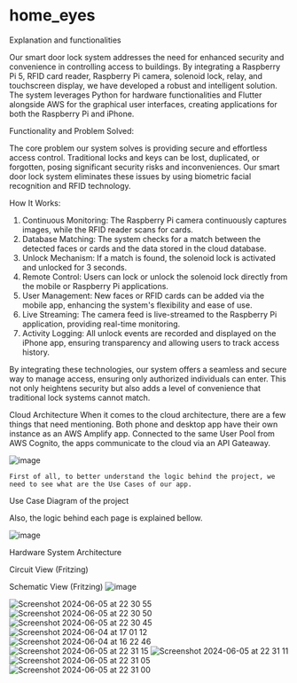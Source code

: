# home_eyes

Explanation and functionalities

Our smart door lock system addresses the need for enhanced security and convenience in controlling access to buildings. By integrating a Raspberry Pi 5, RFID card reader, Raspberry Pi camera, solenoid lock, relay, and touchscreen display, we have developed a robust and intelligent solution. The system leverages Python for hardware functionalities and Flutter alongside AWS for the graphical user interfaces, creating applications for both the Raspberry Pi and iPhone.

Functionality and Problem Solved:

The core problem our system solves is providing secure and effortless access control. Traditional locks and keys can be lost, duplicated, or forgotten, posing significant security risks and inconveniences. Our smart door lock system eliminates these issues by using biometric facial recognition and RFID technology.

How It Works:

1.	Continuous Monitoring: The Raspberry Pi camera continuously captures images, while the RFID reader scans for cards.
2.	Database Matching: The system checks for a match between the detected faces or cards and the data stored in the cloud database.
3.	Unlock Mechanism: If a match is found, the solenoid lock is activated and unlocked for 3 seconds.
4.	Remote Control: Users can lock or unlock the solenoid lock directly from the mobile or Raspberry Pi applications.
5.	User Management: New faces or RFID cards can be added via the mobile app, enhancing the system's flexibility and ease of use.
6.	Live Streaming: The camera feed is live-streamed to the Raspberry Pi application, providing real-time monitoring.
7.	Activity Logging: All unlock events are recorded and displayed on the iPhone app, ensuring transparency and allowing users to track access history.

By integrating these technologies, our system offers a seamless and secure way to manage access, ensuring only authorized individuals can enter. This not only heightens security but also adds a level of convenience that traditional lock systems cannot match.


Cloud Architecture
	When it comes to the cloud architecture, there are a few things that need mentioning. Both phone and desktop app have their own instance as an AWS Amplify app. Connected to the same User Pool from AWS Cognito, the apps communicate to the cloud via an API Gateaway.
 
 

![image](https://github.com/anisiaap/home_eyes/assets/93073444/f4a08be7-3210-46ba-a860-665fe729ef70)

	First of all, to better understand the logic behind the project, we need to see what are the Use Cases of our app.

 
Use Case Diagram of the project










Also, the logic behind each page is explained bellow.
     

![image](https://github.com/anisiaap/home_eyes/assets/93073444/75f2bdda-1684-4c8e-aefe-3e2017c92b14)

Hardware System Architecture

 


Circuit View (Fritzing)


 
Schematic View (Fritzing)
![image](https://github.com/anisiaap/home_eyes/assets/93073444/01f60dcd-eb89-4792-8af0-3db1897c6b4b)



![Screenshot 2024-06-05 at 22 30 55](https://github.com/anisiaap/home_eyes/assets/93073444/49acba54-50ab-439d-8b21-b466dcf05ae9)
![Screenshot 2024-06-05 at 22 30 50](https://github.com/anisiaap/home_eyes/assets/93073444/cbf85302-f323-4759-91de-719cfa4a620d)
![Screenshot 2024-06-05 at 22 30 45](https://github.com/anisiaap/home_eyes/assets/93073444/a4efe566-bc2c-45fd-943c-2aacbb95b257)
![Screenshot 2024-06-04 at 17 01 12](https://github.com/anisiaap/home_eyes/assets/93073444/7acfe546-3acb-4ae6-9342-04177d60649c)
![Screenshot 2024-06-04 at 16 22 46](https://github.com/anisiaap/home_eyes/assets/93073444/c251a30b-cb3b-46f2-92fa-6bae71dd5c1d)
![Screenshot 2024-06-05 at 22 31 15](https://github.com/anisiaap/home_eyes/assets/93073444/644f17e1-5b17-45d6-a6d9-80e99bc302c3)
![Screenshot 2024-06-05 at 22 31 11](https://github.com/anisiaap/home_eyes/assets/93073444/6eac683d-34cb-4b22-beb4-a194a821a8df)
![Screenshot 2024-06-05 at 22 31 05](https://github.com/anisiaap/home_eyes/assets/93073444/7703991e-da1c-44fb-9376-11cdc076a04e)
![Screenshot 2024-06-05 at 22 31 00](https://github.com/anisiaap/home_eyes/assets/93073444/429e1a40-e219-4102-a6ad-3f4c6c7a2eab)



